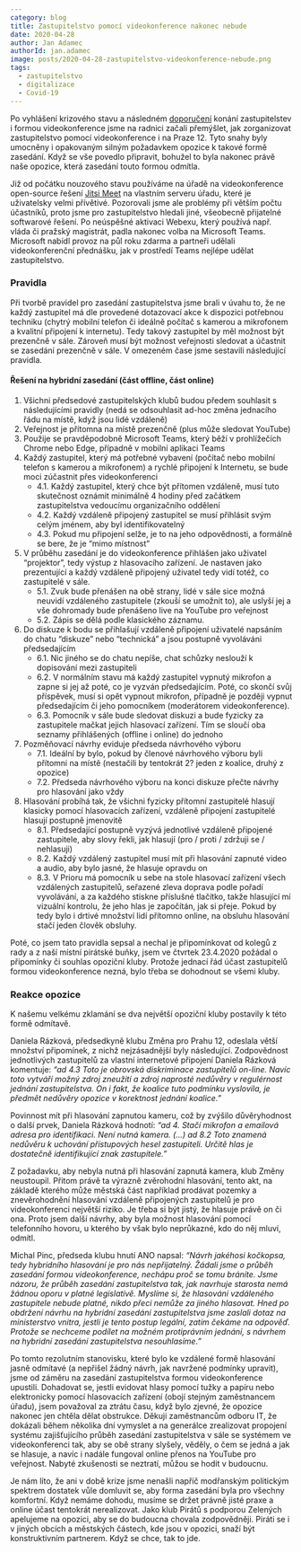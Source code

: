 ```yaml
---
category: blog
title: Zastupitelstvo pomocí videokonference nakonec nebude
date: 2020-04-28
author: Jan Adamec
authorId: jan.adamec
image: posts/2020-04-28-zastupitelstvo-videokonference-nebude.png
tags:
  - zastupitelstvo
  - digitalizace
  - Covid-19
---
```


Po vyhlášení krizového stavu a následném [doporučení](https://www.mvcr.cz/clanek/informace-ministerstva-vnitra-k-dopadum-usneseni-vlady-c-388-ze-dne-6-4-2020-151-2020-sb-o-prijeti-krizoveho-opatreni-tykajiciho-se-jednani-zastupitelstev-obci-a-kraju.aspx) konání zastupitelstev i formou videokonference jsme na radnici začali přemýšlet, jak zorganizovat zastupitelstvo pomocí videokonference i na Praze 12. Tyto snahy byly umocněny i opakovaným silným požadavkem opozice k takové formě zasedání. Když se vše povedlo připravit, bohužel to byla nakonec právě naše opozice, která zasedání touto formou odmítla.

Již od počátku nouzového stavu používáme na úřadě na videokonference open-source řešení [Jitsi Meet](https://jitsi.org/jitsi-meet/) na vlastním serveru úřadu, které je uživatelsky velmi přívětivé. Pozorovali jsme ale problémy při větším počtu účastníků, proto jsme pro zastupitelstvo hledali jiné, všeobecně přijatelné softwarové řešení. Po neúspěšné aktivaci Webexu, který používá např. vláda či pražský magistrát, padla nakonec volba na Microsoft Teams. Microsoft nabídl provoz na půl roku zdarma a partneři udělali videokonferenční přednášku, jak v prostředí Teams nejlépe udělat zastupitelstvo.

### Pravidla

Při tvorbě pravidel pro zasedání zastupitelstva jsme brali v úvahu to, že ne každý zastupitel má dle provedené dotazovací akce k dispozici potřebnou techniku (chytrý mobilní telefon či ideálně počítač s kamerou a mikrofonem a kvalitní připojení k internetu). Tedy takový zastupitel by měl možnost být prezenčně v sále. Zároveň musí být možnost veřejnosti sledovat a účastnit se zasedání prezenčně v sále. V omezeném čase jsme sestavili následující pravidla.

#### Řešení na hybridní zasedání (část offline, část online)

1. Všichni předsedové zastupitelských klubů budou předem souhlasit s následujícími pravidly (nedá se odsouhlasit ad-hoc změna jednacího řádu na místě, když jsou lidé vzdáleně)
2. Veřejnost je přítomna na místě prezenčně (plus může sledovat YouTube)
3. Použije se pravděpodobně Microsoft Teams, který běží v prohlížečích Chrome nebo Edge, případně v mobilní aplikaci Teams
4. Každý zastupitel, který má potřebné vybavení (počítač nebo mobilní telefon s kamerou a mikrofonem) a rychlé připojení k Internetu, se bude moci zúčastnit přes videokonferenci
    * 4.1. Každý zastupitel, který chce být přítomen vzdáleně, musí tuto skutečnost oznámit minimálně 4 hodiny před začátkem zastupitelstva vedoucímu organizačního oddělení
    * 4.2. Každý vzdáleně připojený zastupitel se musí přihlásit svým celým jménem, aby byl identifikovatelný
    * 4.3. Pokud mu připojení selže, je to na jeho odpovědnosti, a formálně se bere, že je “mimo místnost”
5. V průběhu zasedání je do videokonference přihlášen jako uživatel “projektor”, tedy výstup z hlasovacího zařízení. Je nastaven jako prezentující a každý vzdáleně připojený uživatel tedy vidí totéž, co zastupitelé v sále.
    * 5.1. Zvuk bude přenášen na obě strany, lidé v sále sice možná neuvidí vzdáleného zastupitele (zkouší se umožnit to), ale uslyší jej a vše dohromady bude přenášeno live na YouTube pro veřejnost
    * 5.2. Zápis se dělá podle klasického záznamu.
6. Do diskuze k bodu se přihlašují vzdáleně připojení uživatelé napsáním do chatu “diskuze” nebo “technická” a jsou postupně vyvoláváni předsedajícím
    * 6.1. Nic jiného se do chatu nepíše, chat schůzky neslouží k dopisování mezi zastupiteli
    * 6.2. V normálním stavu má každý zastupitel vypnutý mikrofon a zapne si jej až poté, co je vyzván předsedajícím. Poté, co skončí svůj příspěvek, musí si opět vypnout mikrofon, případně je později vypnut předsedajícím či jeho pomocníkem (moderátorem videokonference).
    * 6.3. Pomocník v sále bude sledovat diskuzi a bude fyzicky za zastupitele mačkat jejich hlasovací zařízení. Tím se sloučí oba seznamy přihlášených (offline i online) do jednoho
7. Pozměňovací návrhy eviduje předseda návrhového výboru
    * 7.1. Ideální by bylo, pokud by členové návrhového výboru byli přítomni na místě (nestačili by tentokrát 2? jeden z koalice, druhý z opozice)
    * 7.2. Předseda návrhového výboru na konci diskuze přečte návrhy pro hlasování jako vždy
8. Hlasování probíhá tak, že všichni fyzicky přítomní zastupitelé hlasují klasicky pomocí hlasovacích zařízení, vzdáleně připojení zastupitelé hlasují postupně jmenovitě
    * 8.1. Předsedající postupně vyzývá jednotlivé vzdáleně připojené zastupitele, aby slovy řekli, jak hlasují (pro / proti / zdržuji se / nehlasuji)
    * 8.2. Každý vzdálený zastupitel musí mít při hlasování zapnuté video a audio, aby bylo jasné, že hlasuje opravdu on
    * 8.3. V Prioru má pomocník u sebe na stole hlasovací zařízení všech vzdálených zastupitelů, seřazené zleva doprava podle pořadí vyvolávání, a za každého stiskne příslušné tlačítko, takže hlasující mí vizuální kontrolu, že jeho hlas je započítán, jak si přeje. Pokud by tedy bylo i drtivé množství lidí přítomno online, na obsluhu hlasování stačí jeden člověk obsluhy.

Poté, co jsem tato pravidla sepsal a nechal je připomínkovat od kolegů z rady a z naší místní pirátské buňky, jsem ve čtvrtek 23.4.2020 požádal o připomínky či souhlas opoziční kluby. Protože jednací řád účast zastupitelů formou videokonference nezná, bylo třeba se dohodnout se všemi kluby.

### Reakce opozice

K našemu velkému zklamání se dva největší opoziční kluby postavily k této formě odmítavě.

Daniela Rázková, předsedkyně klubu Změna pro Prahu 12, odeslala větší množství připomínek, z nichž nejzásadnější byly následující. Zodpovědnost jednotlivých zastupitelů za vlastní internetové připojení Daniela Rázková komentuje: *“ad 4.3 Toto je obrovská diskriminace zastupitelů on-line. Navíc toto vytváří možný zdroj zneužití a zdroj naprosté nedůvěry v regulérnost jednání zastupitelstva. On i fakt, že koalice tuto podmínku vyslovila, je předmět nedůvěry opozice v korektnost jednání koalice.”*

Povinnost mít při hlasování zapnutou kameru, což by zvýšilo důvěryhodnost o další prvek, Daniela Rázková hodnotí: *“ad 4. Stačí mikrofon a emailová adresa pro identifikaci. Není nutná kamera. (...) ad 8.2 Toto znamená nedůvěru k uchování přístupových hesel zastupiteli. Určitě hlas je dostatečně identifikující znak zastupitele.”*

Z požadavku, aby nebyla nutná při hlasování zapnutá kamera, klub Změny neustoupil. Přitom právě ta výrazně zvěrohodní hlasování, tento akt, na základě kterého může městská část například prodávat pozemky a znevěrohodnění hlasování vzdáleně připojených zastupitelů je pro videokonferenci největší riziko. Je třeba si být jistý, že hlasuje právě on či ona. Proto jsem další návrhy, aby byla možnost hlasování pomocí telefonního hovoru, u kterého by však bylo neprůkazné, kdo do něj mluví, odmítl.

Michal Pinc, předseda klubu hnutí ANO napsal: *“Návrh jakéhosi kočkopsa, tedy hybridního hlasování je pro nás nepřijatelný. Žádali jsme o průběh zasedání formou videokonference, nechápu proč se tomu bráníte. Jsme názoru, že průběh zasedání zastupitelstva tak, jak navrhuje starosta nemá žádnou oporu v platné legislativě. Myslíme si, že hlasování vzdáleného zastupitele nebude platné, nikdo přeci nemůže za jiného hlasovat. Hned po obdržení návrhu na hybridní zasedání zastupitelstva jsme zaslali dotaz na ministerstvo vnitra, jestli je tento postup legální, zatím čekáme na odpověď. Protože se nechceme podílet na možném protiprávním jednání, s návrhem na hybridní zasedání zastupitelstva nesouhlasíme.”*

Po tomto rezolutním stanovisku, které bylo ke vzdálené formě hlasování jasně odmítavé (a nepřišel žádný návrh, jak navržené podmínky upravit), jsme od záměru na zasedání zastupitelstva formou videokonference upustili. Dohadovat se, jestli evidovat hlasy pomocí tužky a papíru nebo elektronicky pomocí hlasovacích zařízení (obojí stejným zaměstnancem úřadu), jsem považoval za ztrátu času, když bylo zjevné, že opozice nakonec jen chtěla dělat obstrukce. Děkuji zaměstnancům odboru IT, že dokázali během několika dní vymyslet a na generálce zrealizovat propojení systému zajišťujícího průběh zasedání zastupitelstva v sále se systémem ve videokonferenci tak, aby se obě strany slyšely, věděly, o čem se jedná a jak se hlasuje, a navíc i nadále fungoval online přenos na YouTube pro veřejnost. Nabyté zkušenosti se neztratí, můžou se hodit v budoucnu.

Je nám líto, že ani v době krize jsme nenašli napříč modřanským politickým spektrem dostatek vůle domluvit se, aby forma zasedání byla pro všechny komfortní. Když nemáme dohodu, musíme se držet právně jisté praxe a online účast tentokrát nerealizovat. Jako klub Pirátů s podporou Zelených apelujeme na opozici, aby se do budoucna chovala zodpovědněji. Piráti se i v jiných obcích a městských částech, kde jsou v opozici, snaží být konstruktivním partnerem. Když se chce, tak to jde.
